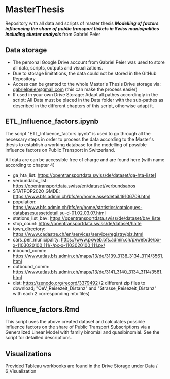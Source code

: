 # MasterThesis

Repository with all data and scripts of master thesis ***Modelling of factors influencing the share of public transport tickets in Swiss municipalities including cluster analysis*** from Gabriel Peier 

## Data storage
- The personal Google Drive account from Gabriel Peier was used to store all data, scripts, outputs and visualizations. 
- Due to storage limitations, the data could not be stored in the GitHub Repository
- Access can be granted to the whole Master's Thesis Drive storage via: gabrielpeier@gmail.com (this can make the process easier)
- If used in your own Drive Storage: Adapt all pathes accordingly in the script: All Data must be placed in the Data folder with the sub-pathes as described in the different chapters of this script, otherwise adapt it.

## ETL_Influence_factors.ipynb
The script "ETL_Influence_factors.ipynb" is used to go through all the necessary steps in order to process the data according to the Master's thesis to establish a working database for the modelling of possible influence factors on Public Transport in Switzerland.



All data are can be accessible free of charge and are found here (with name according to chapter 4)
- ga_hta_list: https://opentransportdata.swiss/de/dataset/ga-hta-liste1
- verbundabo_list: https://opentransportdata.swiss/en/dataset/verbundsabos
- STATPOP2020_GMDE: https://www.bfs.admin.ch/bfs/en/home.assetdetail.19106709.html
- population: https://www.bfs.admin.ch/bfs/en/home/statistics/catalogues-databases.assetdetail.su-d-01.02.03.07.html
- stations_list_bav: https://opentransportdata.swiss/de/dataset/bav_liste
- stop_count: https://opentransportdata.swiss/de/dataset/halte
- town_directory: https://www.cadastre.ch/en/services/service/registry/plz.html
- cars_per_municipality: https://www.pxweb.bfs.admin.ch/pxweb/de/px-x-1103020100_111/-/px-x-1103020100_111.px/
- inbound_comm: https://www.atlas.bfs.admin.ch/maps/13/de/3139_3138_3134_3114/3561.html
- outbound_comm: https://www.atlas.bfs.admin.ch/maps/13/de/3141_3140_3134_3114/3581.html
- dist: https://zenodo.org/record/3379492 (2 different zip files to download; "OeV_Reisezeit_Distanz" and "Strasse_Reisezeit_Distanz" with each 2 corresponding mtx files) 

## Influence_factors.Rmd
This script uses the above created dataset and calculates possible influence factors on the share of Public Transport Subscriptions via a Generalized Linear Model with family binomial and quasibinomial. See the script for detailled descriptions.

## Visualizations
Provided Tableau workbooks are found in the Drive Storage under Data / 6_Visualization
